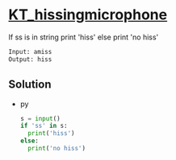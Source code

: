 # [KT_hissingmicrophone](https://open.kattis.com/problems/hissingmicrophone)

If ss is in string print 'hiss' else print 'no hiss'

```txt
Input: amiss
Output: hiss
```

## Solution

* py

  ```py
  s = input()
  if 'ss' in s:
    print('hiss')
  else:
    print('no hiss')
  ```
